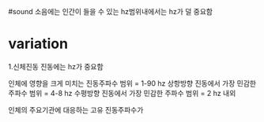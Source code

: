 #sound
소음에는 인간이 들을 수 있는 hz범위내에서는 hz가 덜 중요함





# variation
1.신체진동
진동에는 hz가 중요함

인체에 영향을 크게 미치는 진동주파수 범위 = 1-90 hz
상항방향 진동에서 가장 민감한 주파수 범위 = 4-8 hz
수평방향 진동에서 가장 민감한 주파수 범위 = 2 hz 내외

인체의 주요기관에 대응하는 고유 진동주파수가 
